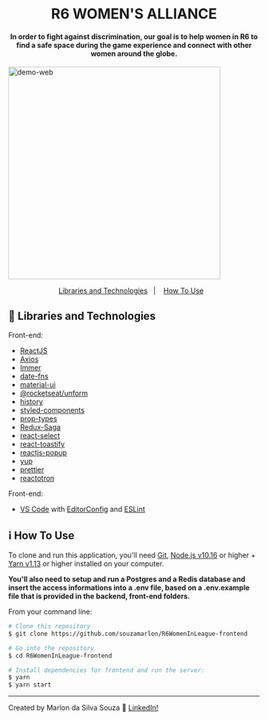 <h1 align="center">
    R6 WOMEN'S ALLIANCE
</h1>

<h4 align="center">
In order to fight against discrimination, our goal is to help women in R6 to find a safe space during the game experience and connect with other women around the globe.
</h4>

<div>
  <img src="https://user-images.githubusercontent.com/42625569/82250038-2875ca00-9921-11ea-98aa-25db1c5454b3.gif" alt="demo-web" height="425">
</div>

<p align="center">
  <a href="#rocket-Libraries and Technologies">Libraries and Technologies</a>&nbsp;&nbsp;&nbsp;|&nbsp;&nbsp;&nbsp;
  <a href="#information_source-how-to-use">How To Use</a>&nbsp;&nbsp;&nbsp;
</p>

## :rocket: Libraries and Technologies

Front-end:
- [ReactJS](https://reactjs.org/)
- [Axios](https://github.com/axios/axios)
- [Immer](https://github.com/immerjs/immer)
- [date-fns](https://date-fns.org/)
- [material-ui](https://github.com/mui-org/material-ui)
- [@rocketseat/unform](https://github.com/Rocketseat/unform)
- [history](https://github.com/ReactTraining/history)
- [styled-components](https://www.styled-components.com/)
- [prop-types](https://github.com/facebook/prop-types)
- [Redux-Saga](https://redux-saga.js.org/)
- [react-select](https://github.com/JedWatson/react-select)
- [react-toastify](https://github.com/fkhadra/react-toastify)
- [reactjs-popup](https://github.com/yjose/reactjs-popup)
- [yup](https://github.com/jquense/yup)
- [prettier](https://prettier.io/)
- [reactotron](https://github.com/infinitered/reactotron)

Front-end:
- [VS Code][vc] with [EditorConfig][vceditconfig] and [ESLint][vceslint]

## :information_source: How To Use

To clone and run this application, you'll need [Git](https://git-scm.com), [Node.js v10.16][nodejs] or higher + [Yarn v1.13][yarn] or higher installed on your computer.

<b>You'll also need to setup and run a Postgres and a Redis database and insert the access informations into a .env file, based on a .env.example file that is provided in the backend, front-end folders.</b>

From your command line:

```bash
# Clone this repository
$ git clone https://github.com/souzamarlon/R6WomenInLeague-frontend

# Go into the repository
$ cd R6WomenInLeague-frontend

# Install dependencies for frontend and run the server:
$ yarn
$ yarn start

```
---
Created by Marlon da Silva Souza :wave: [LinkedIn!](https://www.linkedin.com/in/marlonssouza/)

[nodejs]: https://nodejs.org/
[yarn]: https://yarnpkg.com/
[vc]: https://code.visualstudio.com/
[vceditconfig]: https://marketplace.visualstudio.com/items?itemName=EditorConfig.EditorConfig
[vceslint]: https://marketplace.visualstudio.com/items?itemName=dbaeumer.vscode-eslint

